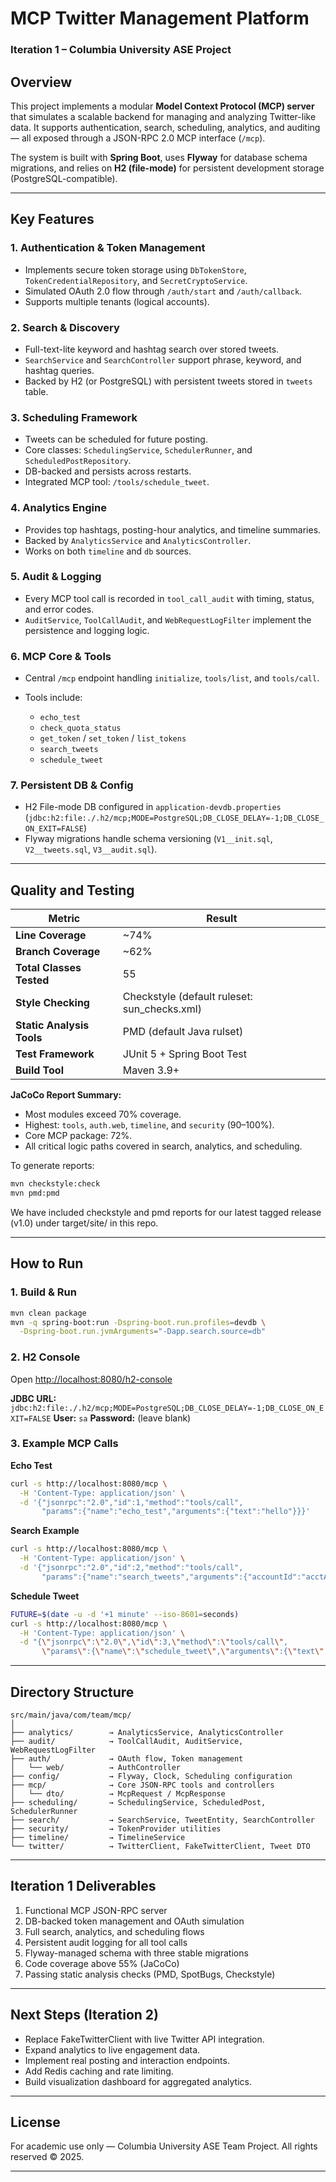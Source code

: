 # MCP Twitter Management Platform

### Iteration 1 – Columbia University ASE Project

## Overview

This project implements a modular **Model Context Protocol (MCP) server** that simulates a scalable backend for managing and analyzing Twitter-like data.
It supports authentication, search, scheduling, analytics, and auditing — all exposed through a JSON-RPC 2.0 MCP interface (`/mcp`).

The system is built with **Spring Boot**, uses **Flyway** for database schema migrations, and relies on **H2 (file-mode)** for persistent development storage (PostgreSQL-compatible).

---

## Key Features

### 1. Authentication & Token Management

* Implements secure token storage using `DbTokenStore`, `TokenCredentialRepository`, and `SecretCryptoService`.
* Simulated OAuth 2.0 flow through `/auth/start` and `/auth/callback`.
* Supports multiple tenants (logical accounts).

### 2. Search & Discovery

* Full-text-lite keyword and hashtag search over stored tweets.
* `SearchService` and `SearchController` support phrase, keyword, and hashtag queries.
* Backed by H2 (or PostgreSQL) with persistent tweets stored in `tweets` table.

### 3. Scheduling Framework

* Tweets can be scheduled for future posting.
* Core classes: `SchedulingService`, `SchedulerRunner`, and `ScheduledPostRepository`.
* DB-backed and persists across restarts.
* Integrated MCP tool: `/tools/schedule_tweet`.

### 4. Analytics Engine

* Provides top hashtags, posting-hour analytics, and timeline summaries.
* Backed by `AnalyticsService` and `AnalyticsController`.
* Works on both `timeline` and `db` sources.

### 5. Audit & Logging

* Every MCP tool call is recorded in `tool_call_audit` with timing, status, and error codes.
* `AuditService`, `ToolCallAudit`, and `WebRequestLogFilter` implement the persistence and logging logic.

### 6. MCP Core & Tools

* Central `/mcp` endpoint handling `initialize`, `tools/list`, and `tools/call`.
* Tools include:

  * `echo_test`
  * `check_quota_status`
  * `get_token` / `set_token` / `list_tokens`
  * `search_tweets`
  * `schedule_tweet`

### 7. Persistent DB & Config

* H2 File-mode DB configured in `application-devdb.properties`
  (`jdbc:h2:file:./.h2/mcp;MODE=PostgreSQL;DB_CLOSE_DELAY=-1;DB_CLOSE_ON_EXIT=FALSE`)
* Flyway migrations handle schema versioning (`V1__init.sql`, `V2__tweets.sql`, `V3__audit.sql`).

---

## Quality and Testing

| Metric                    | Result                     |
| ------------------------- | -------------------------- |
| **Line Coverage**         | ~74%                       |
| **Branch Coverage**       | ~62%                       |
| **Total Classes Tested**  | 55                         |
| **Style Checking**        | Checkstyle (default ruleset: sun_checks.xml)                         |
| **Static Analysis Tools** | PMD (default Java rulset)            |
| **Test Framework**        | JUnit 5 + Spring Boot Test |
| **Build Tool**            | Maven 3.9+                 |

**JaCoCo Report Summary:**

* Most modules exceed 70% coverage.
* Highest: `tools`, `auth.web`, `timeline`, and `security` (90–100%).
* Core MCP package: 72%.
* All critical logic paths covered in search, analytics, and scheduling.

To generate reports:
```bash
mvn checkstyle:check
mvn pmd:pmd
```
We have included checkstyle and pmd reports for our latest tagged release (v1.0) under target/site/ in this repo.

---

## How to Run

### 1. Build & Run

```bash
mvn clean package
mvn -q spring-boot:run -Dspring-boot.run.profiles=devdb \
  -Dspring-boot.run.jvmArguments="-Dapp.search.source=db"
```

### 2. H2 Console

Open [http://localhost:8080/h2-console](http://localhost:8080/h2-console)

**JDBC URL:** `jdbc:h2:file:./.h2/mcp;MODE=PostgreSQL;DB_CLOSE_DELAY=-1;DB_CLOSE_ON_EXIT=FALSE`
**User:** `sa`
**Password:** (leave blank)

### 3. Example MCP Calls

**Echo Test**

```bash
curl -s http://localhost:8080/mcp \
  -H 'Content-Type: application/json' \
  -d '{"jsonrpc":"2.0","id":1,"method":"tools/call",
       "params":{"name":"echo_test","arguments":{"text":"hello"}}}'
```

**Search Example**

```bash
curl -s http://localhost:8080/mcp \
  -H 'Content-Type: application/json' \
  -d '{"jsonrpc":"2.0","id":2,"method":"tools/call",
       "params":{"name":"search_tweets","arguments":{"accountId":"acctA","q":"hello","limit":5}}}'
```

**Schedule Tweet**

```bash
FUTURE=$(date -u -d '+1 minute' --iso-8601=seconds)
curl -s http://localhost:8080/mcp \
  -H 'Content-Type: application/json' \
  -d "{\"jsonrpc\":\"2.0\",\"id\":3,\"method\":\"tools/call\",
       \"params\":{\"name\":\"schedule_tweet\",\"arguments\":{\"text\":\"demo tweet\",\"time\":\"${FUTURE}\"}}}"
```

---

## Directory Structure

```
src/main/java/com/team/mcp/
│
├── analytics/        → AnalyticsService, AnalyticsController
├── audit/            → ToolCallAudit, AuditService, WebRequestLogFilter
├── auth/             → OAuth flow, Token management
│   └── web/          → AuthController
├── config/           → Flyway, Clock, Scheduling configuration
├── mcp/              → Core JSON-RPC tools and controllers
│   └── dto/          → McpRequest / McpResponse
├── scheduling/       → SchedulingService, ScheduledPost, SchedulerRunner
├── search/           → SearchService, TweetEntity, SearchController
├── security/         → TokenProvider utilities
├── timeline/         → TimelineService
└── twitter/          → TwitterClient, FakeTwitterClient, Tweet DTO
```

---

## Iteration 1 Deliverables

1. Functional MCP JSON-RPC server
2. DB-backed token management and OAuth simulation
3. Full search, analytics, and scheduling flows
4. Persistent audit logging for all tool calls
5. Flyway-managed schema with three stable migrations
6. Code coverage above 55% (JaCoCo)
7. Passing static analysis checks (PMD, SpotBugs, Checkstyle)

---

## Next Steps (Iteration 2)

* Replace FakeTwitterClient with live Twitter API integration.
* Expand analytics to live engagement data.
* Implement real posting and interaction endpoints.
* Add Redis caching and rate limiting.
* Build visualization dashboard for aggregated analytics.

---

## License

For academic use only — Columbia University ASE Team Project.
All rights reserved © 2025.

---
